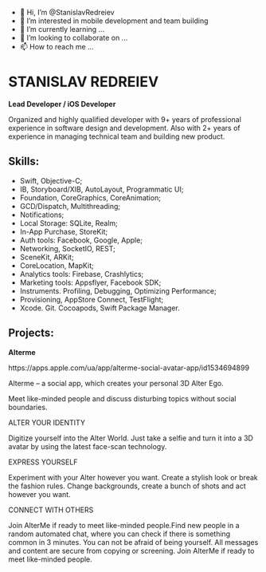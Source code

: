 - 👋 Hi, I’m @StanislavRedreiev
- 👀 I’m interested in mobile development and team building
- 🌱 I’m currently learning ...
- 💞️ I’m looking to collaborate on ...
- 📫 How to reach me ...

<!---
StanislavRedreiev/StanislavRedreiev is a ✨ special ✨ repository because its `README.md` (this file) appears on your GitHub profile.
You can click the Preview link to take a look at your changes.
--->

# STANISLAV REDREIEV
**Lead Developer / iOS Developer**
<p>
Organized and highly qualified developer with 9+ years of professional experience in software design and development. Also with 2+ years of experience in managing technical team and building new product.
</p>

## Skills:
- Swift, Objective-C;
- IB, Storyboard/XIB, AutoLayout, Programmatic UI;
- Foundation, CoreGraphics, CoreAnimation;
- GCD/Dispatch, Multithreading;
- Notifications;
- Local Storage: SQLite, Realm;
- In-App Purchase, StoreKit;
- Auth tools: Facebook, Google, Apple;
- Networking, SocketIO, REST;
- SceneKit, ARKit;
- CoreLocation, MapKit;
- Analytics tools: Firebase, Crashlytics;
- Marketing tools: Appsflyer, Facebook SDK;
- Instruments. Profiling, Debugging, Optimizing Performance;
- Provisioning, AppStore Connect, TestFlight;
- Xcode. Git. Cocoapods, Swift Package Manager.
	
## Projects:
  
**Alterme**
  <p>
https://apps.apple.com/ua/app/alterme-social-avatar-app/id1534694899
  
Alterme – a social app, which creates your personal 3D Alter Ego.
  
Meet like-minded people and discuss disturbing topics without social boundaries.
  
ALTER YOUR IDENTITY
  
Digitize yourself into the Alter World. Just take a selfie and turn it into a 3D avatar by using the latest face-scan technology.
  
EXPRESS YOURSELF
  
Experiment with your Alter however you want. Create a stylish look or break the fashion rules. Change backgrounds, create a bunch of shots and act however you want.
  
CONNECT WITH OTHERS
  
Join AlterMe if ready to meet like-minded people.Find new people in a random automated chat, where you can check if there is something common in 3 minutes. You can not be afraid of being yourself. All messages and content are secure from copying or screening.
Join AlterMe if ready to meet like-minded people.
  </p>

